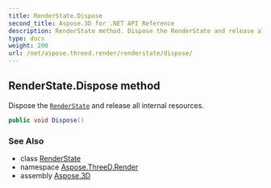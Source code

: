 ```yaml
---
title: RenderState.Dispose
second_title: Aspose.3D for .NET API Reference
description: RenderState method. Dispose the RenderState and release all internal resources
type: docs
weight: 200
url: /net/aspose.threed.render/renderstate/dispose/
---
```

## RenderState.Dispose method

Dispose the [`RenderState`](../) and release all internal resources.

```csharp
public void Dispose()
```

### See Also

* class [RenderState](../)
* namespace [Aspose.ThreeD.Render](../../renderstate/)
* assembly [Aspose.3D](../../../)


